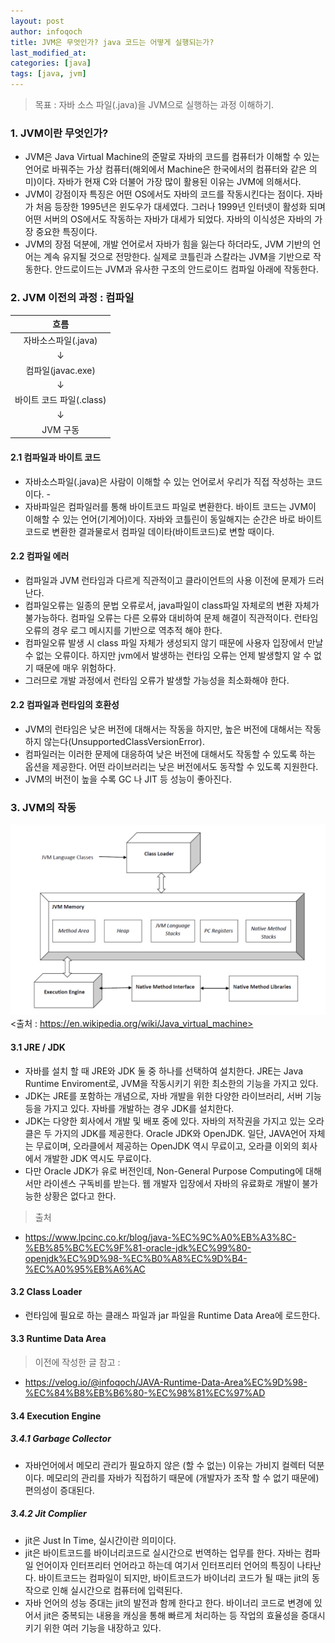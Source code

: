 ```yaml
---
layout: post
author: infoqoch
title: JVM은 무엇인가? java 코드는 어떻게 실행되는가?
last_modified_at: 
categories: [java]
tags: [java, jvm]
---
```


> 목표  : 자바 소스 파일(.java)을 JVM으로 실행하는 과정 이해하기.

### 1. JVM이란 무엇인가? 
- JVM은 Java Virtual Machine의 준말로 자바의 코드를 컴퓨터가 이해할 수 있는 언어로 바꿔주는 가상 컴퓨터(해외에서 Machine은 한국에서의 컴퓨터와 같은 의미)이다. 자바가 현재 C와 더불어 가장 많이 활용된 이유는 JVM에 의해서다. 
- JVM이 강점이자 특징은 어떤 OS에서도 자바의 코드를 작동시킨다는 점이다. 자바가 처음 등장한 1995년은 윈도우가 대세였다. 그러나 1999년 인터넷이 활성화 되며 어떤 서버의 OS에서도 작동하는 자바가 대세가 되었다. 자바의 이식성은 자바의 가장 중요한 특징이다.
- JVM의 장점 덕분에, 개발 언어로서 자바가 힘을 잃는다 하더라도, JVM 기반의 언어는 계속 유지될 것으로 전망한다. 실제로 코틀린과 스칼라는 JVM을 기반으로 작동한다. 안드로이드는 JVM과 유사한 구조의 안드로이드 컴파일 아래에 작동한다. 
  
  
### 2. JVM 이전의 과정 : 컴파일 

|흐름|
|:--:|
|자바소스파일(.java)|
|↓|
|컴파일(javac.exe)|
|↓|
|바이트 코드 파일(.class)|
|↓|
|JVM 구동|
  
#### 2.1 컴파일과 바이트 코드
- 자바소스파일(.java)은 사람이 이해할 수 있는 언어로서 우리가 직접 작성하는 코드이다. -
- 자바파일은 컴파일러를 통해 바이트코드 파일로 변환한다. 바이트 코드는 JVM이 이해할 수 있는 언어(기계어)이다. 자바와 코틀린이 동일해지는 순간은 바로 바이트코드로 변환한 결과물로서 컴파일 데이타(바이트코드)로 변할 때이다. 

#### 2.2 컴파일 에러
- 컴파일과 JVM 런타임과 다르게 직관적이고 클라이언트의 사용 이전에 문제가 드러난다.
- 컴파일오류는 일종의 문법 오류로서, java파일이 class파일 자체로의 변환 자체가 불가능하다. 컴파일 오류는 다른 오류와 대비하여 문제 해결이 직관적이다. 런타임오류의 경우 로그 메시지를 기반으로 역추적 해야 한다. 
- 컴파일오류 발생 시 class 파일 자체가 생성되지 않기 때문에 사용자 입장에서 만날 수 없는 오류이다. 하지만 jvm에서 발생하는 런타임 오류는 언제 발생할지 알 수 없기 때문에 매우 위험하다. 
- 그러므로 개발 과정에서 런타임 오류가 발생할 가능성을 최소화해야 한다.  
  
#### 2.2 컴파일과 런타임의 호환성
- JVM의 런타임은 낮은 버전에 대해서는 작동을 하지만, 높은 버전에 대해서는 작동하지 않는다(UnsupportedClassVersionError). 
- 컴파일러는 이러한 문제에 대응하여 낮은 버전에 대해서도 작동할 수 있도록 하는 옵션을 제공한다. 어떤 라이브러리는 낮은 버전에서도 동작할 수 있도록 지원한다. 
- JVM의 버전이 높을 수록 GC 나 JIT 등 성능이 좋아진다.   
  
### 3. JVM의 작동
  
![](/assets/image/java/jvm%20load.png)
<출처 : https://en.wikipedia.org/wiki/Java_virtual_machine>

#### 3.1 JRE / JDK
- 자바를 설치 할 때 JRE와 JDK 둘 중 하나를 선택하여 설치한다. JRE는 Java Runtime Enviroment로, JVM을 작동시키기 위한 최소한의 기능을 가지고 있다. 
- JDK는 JRE를 포함하는 개념으로, 자바 개발을 위한 다양한 라이브러리, 서버 기능 등을 가지고 있다. 자바를 개발하는 경우 JDK를 설치한다. 
- JDK는 다양한 회사에서 개발 및 배포 중에 있다. 자바의 저작권을 가지고 있는 오라클은 두 가지의 JDK를 제공한다. Oracle JDK와 OpenJDK. 일단, JAVA언어 자체는 무료이며, 오라클에서 제공하는 OpenJDK 역시 무료이고, 오라클 이외의 회사에서 개발한 JDK 역시도 무료이다. 
- 다만 Oracle JDK가 유로 버전인데, Non-General Purpose Computing에 대해서만 라이센스 구독비를 받는다. 웹 개발자 입장에서 자바의 유료화로 개발이 불가능한 상황은 없다고 한다. 

>출처 
- https://www.lpcinc.co.kr/blog/java-%EC%9C%A0%EB%A3%8C-%EB%85%BC%EC%9F%81-oracle-jdk%EC%99%80-openjdk%EC%9D%98-%EC%B0%A8%EC%9D%B4-%EC%A0%95%EB%A6%AC

#### 3.2 Class Loader
- 런타임에 필요로 하는 클래스 파일과 jar 파일을 Runtime Data Area에 로드한다. 
  
#### 3.3 Runtime Data Area
> 이전에 작성한 글 참고  : 
- https://velog.io/@infoqoch/JAVA-Runtime-Data-Area%EC%9D%98-%EC%84%B8%EB%B6%80-%EC%98%81%EC%97%AD

#### 3.4 Execution Engine
##### 3.4.1 Garbage Collector 
- 자바언어에서 메모리 관리가 필요하지 않은 (할 수 없는) 이유는 가비지 컬렉터 덕분이다. 메모리의 관리를 자바가 직접하기 때문에 (개발자가 조작 할 수 없기 때문에) 편의성이 증대된다. 

##### 3.4.2 Jit Complier 
- jit은 Just In Time, 실시간이란 의미이다. 
- jit은 바이트코드를 바이너리코드로 실시간으로 번역하는 업무를 한다. 자바는 컴파일 언어이자 인터프리터 언어라고 하는데 여기서 인터프리터 언어의 특징이 나타난다. 바이트코드는 컴파일이 되지만, 바이트코드가 바이너리 코드가 될 때는 jit의 동작으로 인해 실시간으로 컴퓨터에 입력된다.
- 자바 언어의 성능 증대는 jit의 발전과 함께 한다고 한다. 바이너리 코드로 변경에 있어서 jit은 중복되는 내용을 캐싱을 통해 빠르게 처리하는 등 작업의 효율성을 증대시키기 위한 여러 기능을 내장하고 있다. 
